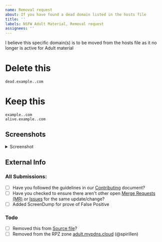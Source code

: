 ```yaml
---
name: Removal request
about: If you have found a dead domain listed in the hosts file
title: ''
labels: NSFW Adult Material, Removal request
assignees: ''
---
```


I believe this specific domain(s) is to be moved from the hosts file as it no longer is active for Adult material

# Delete this
```
dead.example..com
```

# Keep this
```
example..com
alive.example..com
```

## Screenshots

<details><Summary>Screenshot</summary>



</details>

## External Info
<!-- if you have found your submission elsewhere, Please credit it by pasting a link here --->



### All Submissions:
- [ ] Have you followed the guidelines in our [Contributing](CONTRIBUTING.md) document?
- [ ] Have you checked to ensure there aren't other open [Merge Requests (MR)](../merge_requests) or [Issues](../issues) for the same update/change?
- [ ] Added ScreenDump for prove of False Positive

### Todo
- [ ] Removed this from [Source file](submit_here/hosts.txt)?
- [ ] Removed from the RPZ zone [adult.mypdns.cloud](https://www.mypdns.org/wiki/RpzList#adult.mypdns.cloud) (@spirillen)
